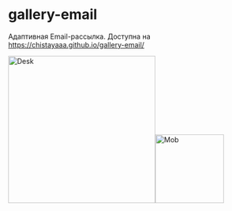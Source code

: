 # gallery-email

Адаптивная Email-рассылка. Доступна на https://chistayaaa.github.io/gallery-email/ 
<p aligh="center"> <img width="298" alt="Desk" src="https://user-images.githubusercontent.com/102303935/194358408-06457d8f-d3e0-4acc-9262-99d89b70a263.png"><img width="139" alt="Mob" src="https://user-images.githubusercontent.com/102303935/194358884-53b4d57f-ae37-4684-87f2-b7ff2c0a2d64.png"> </p>
